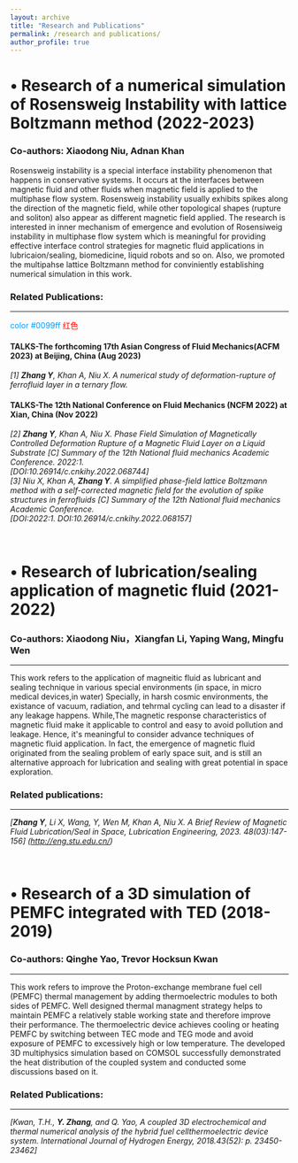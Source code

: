 ```yaml
---
layout: archive
title: "Research and Publications"
permalink: /research and publications/
author_profile: true
---
```


• Research of a numerical simulation of Rosensweig Instability with lattice Boltzmann method (2022-2023)
======
### Co-authors: Xiaodong Niu, Adnan Khan

Rosensweig instability is a special interface instability phenomenon that happens in conservative systems. 
It occurs at the interfaces between magnetic fluid and other fluids when magnetic field is applied to the multiphase flow system. 
Rosensweig instability usually exhibits spikes along the direction of the magnetic field, while other topological shapes (rupture and soliton) also appear as different magnetic field applied.
The research is interested in inner mechanism of emergence and evolution of Rosensiweig instability in multiphase flow system which is meaningful for providing effective interface control strategies for magnetic fluid applications in lubricaion/sealing, biomedicine, liquid robots and so on. 
Also, we promoted the multipahse lattice Boltzmann method for conviniently establishing numerical simulation in this work. 

### Related Publications: 
---
<!--#--------------------------------------------------------------------------------------------------------------------------------------------------------------------------------------------------->
<font color=#0099ff>color #0099ff</font>
<font color=red>红色</font>
#### TALKS-The forthcoming 17th Asian Congress of Fluid Mechanics(ACFM 2023) at Beijing, China (Aug 2023)<br>
_[1] __Zhang Y__, Khan A, Niu X. A numerical study of deformation-rupture of ferrofluid layer in a ternary flow._<br>
#### TALKS-The 12th National Conference on Fluid Mechanics (NCFM 2022) at Xian, China (Nov 2022)<br>
*[2] __Zhang Y__, Khan A, Niu X. Phase Field Simulation of Magnetically Controlled Deformation Rupture of a Magnetic Fluid Layer on a Liquid Substrate [C] Summary of the 12th National fluid mechanics Academic Conference. 2022:1.<br>
[DOI:10.26914/c.cnkihy.2022.068744]* <br>
*[3] Niu X, Khan A, __Zhang Y__. A simplified phase-field lattice Boltzmann method with a self-corrected magnetic field for the evolution of spike structures in ferrofluids [C] Summary of the 12th National fluid mechanics Academic Conference.<br>
[DOI:2022:1. DOI:10.26914/c.cnkihy.2022.068157]*<br> 

<!--#---------------------------------------------------------------------------------------------------------------------------------------------------------------------------------------------------><br>
  
• Research of lubrication/sealing application of magnetic fluid (2021-2022)
======
### Co-authors: Xiaodong Niu，Xiangfan Li, Yaping Wang, Mingfu Wen
---
This work refers to the application of magneitic fluid as lubricant and sealing technique in various special environments (in space, in micro medical devices,in water) 
Specially, in harsh cosmic environments, the existance of vacuum, radiation, and tehrmal cycling can lead to a disaster if any leakage happens.
While,The magnetic response characteristics of magnetic fluid make it applicable to control and easy to avoid pollution and leakage. 
Hence, it's meaningful to consider advance techniques of magnetic fluid application. In fact, the emergence of magnetic fluid originated from the sealing problem of early space suit, 
and is still an alternative approach for lubrication and sealing with great potential in space exploration.<br>

### Related publications:
---
*[__Zhang Y__, Li X, Wang, Y, Wen M, Khan A, Niu X. A Brief Review of Magnetic Fluid Lubrication/Seal in Space, Lubrication Engineering, 2023. 48(03):147-156] (http://eng.stu.edu.cn/)*
<!--#---------------------------------------------------------------------------------------------------------------------------------------------------------------------------------------------------><br>
  
• Research of a 3D simulation of PEMFC integrated with TED (2018-2019)
======
### Co-authors: Qinghe Yao, Trevor Hocksun Kwan
---
This work refers to improve the Proton-exchange membrane fuel cell (PEMFC) thermal management by adding thermoelectric modules to both sides of PEMFC. 
Well designed thermal managment strategy helps to maintain PEMFC a relatively stable working state and therefore improve their performance.
The thermoelectric device achieves cooling or heating PEMFC by switching between TEC mode and TEG mode and avoid exposure of PEMFC to excessively high or low temperature. 
The developed 3D multiphysics simulation based on COMSOL successfully demonstrated the heat distribution of the coupled system and conducted some discussions based on it.

### Related Publications: 
---
*[Kwan, T.H., __Y. Zhang__, and Q. Yao, A coupled 3D electrochemical and thermal numerical analysis of the hybrid fuel cellthermoelectric device system. International Journal of Hydrogen Energy, 2018.43(52): p. 23450-23462]*
<!--#---------------------------------------------------------------------------------------------------------------------------------------------------------------------------------------------------><br>
<!--
{% if author.googlescholar %}
  You can also find my articles on <u><a href="{{author.googlescholar}}">my Google Scholar profile</a>.</u>
{% endif %}

{% include base_path %}

#一个 for 循环，用于迭代作者的出版物。在每次迭代中，我们包含一个 HTML 片段，以显示文章的标题和相关信息。每个构建的页面都会显示所有出版物，按照最近发表的文章从新到旧的顺序排列。
{% for post in site.publications reversed %}
  {% include archive-single.html %}
{% endfor %}-->


